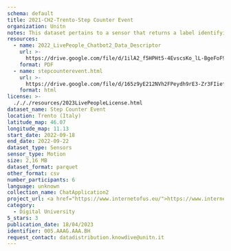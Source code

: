 ```yaml
---
schema: default
title: 2021-CH2-Trento-Step Counter Event
organization: Unitn
notes: This dataset pertains to a sensor that returns a label identifying the activity performed by the user, accurately detected using low power signals from multiple sensors in the device. This is achieved using Google’s Activity Recognition API. Possible activities are: still, in_vehicle, on_bycicle, on_foot, running, tilting, walking. The dataset was collected as part of the WeNet project, a Horizon 2020 funded project that aims at developing a diversity-aware, machine-mediated paradigm for social interactions.
resources:
  - name: 2022_LivePeople_Chatbot2_Data_Descriptor
    url: >-
      https://drive.google.com/file/d/1ilA2_f5HPHt5-4EvscsKo_lL-BgeFoF9/view?usp=sharing
    format: PDF
  - name: stepcounterevent.html
    url: >-
      https://drive.google.com/file/d/165z9yE212NVh2FPeydh9rE3-Zr3FIief/view?usp=sharing
    format: html
license: >-
  ./././resources/2023LivePeopleLicense.html
dataset_name: Step Counter Event
location: Trento (Italy)
latitude_map: 46.07
longitude_map: 11.13
start_date: 2022-09-18
end_date: 2022-09-22
dataset_type: Sensors
sensor_type: Motion
size: 2,16 MB
dataset_format: parquet
other_format: csv
number_participants: 6
language: unknown
collection_name: ChatApplication2
project_url: <a href="https://www.internetofus.eu/">https://www.internetofus.eu/</a>
category:
  - Digital University
5_stars: 3
publication_date: 18/04/2023
identifier: 005.AAAG.AAA.BH
request_contact: datadistribution.knowdive@unitn.it
---
```

